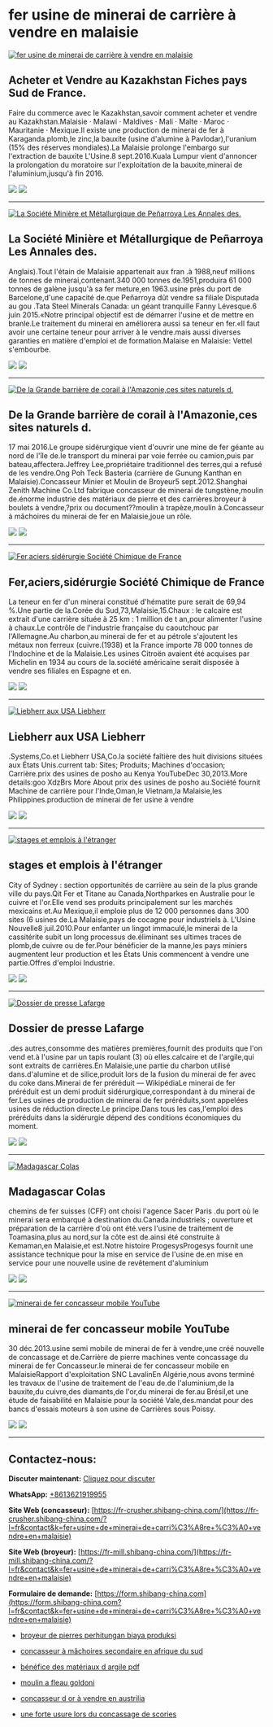 # fer usine de minerai de carrière à vendre en malaisie

<a href="https://swt.shibang-china.com/?l=fr&img&k=fer+usine+de+minerai+de+carri%C3%A8re+%C3%A0+vendre+en+malaisie" target="_blank">![fer usine de minerai de carrière à vendre en malaisie](http://static.shibang-china.com/all-800x300/1229.jpg)</a>

## Acheter et Vendre au Kazakhstan Fiches pays Sud de France.
Faire du commerce avec le Kazakhstan,savoir comment acheter et vendre au Kazakhstan.Malaisie &middot; Malawi &middot; Maldives &middot; Mali &middot; Malte &middot; Maroc &middot; Mauritanie &middot; Mexique.Il existe une production de minerai de fer à Karaganda.plomb,le zinc,la bauxite (usine d&#39;alumine à Pavlodar),l&#39;uranium (15% des réserves mondiales).La Malaisie prolonge l&#39;embargo sur l&#39;extraction de bauxite L&#39;Usine.8 sept.2016.Kuala Lumpur vient d&#39;annoncer la prolongation du moratoire sur l&#39;exploitation de la bauxite,minerai de l&#39;aluminium,jusqu&#39;à fin 2016.


<a href="https://whatsapp.shibangsoft.com/WhatsApp.php" target="_blank" title="WhatsApp">![](http://static.shibang-china.com/icon/whatsapp.png)</a> <a href="https://swt.shibang-china.com/?l=fr&icon&k=fer+usine+de+minerai+de+carri%C3%A8re+%C3%A0+vendre+en+malaisie" target="_blank">![](http://static.shibang-china.com/icon/chat-fr.png)</a>

---

<a href="https://swt.shibang-china.com/?l=fr&img&k=fer+usine+de+minerai+de+carri%C3%A8re+%C3%A0+vendre+en+malaisie" target="_blank">![La Société Minière et Métallurgique de Peñarroya Les Annales des.](http://static.shibang-china.com/all-800x300/477.jpg)</a>

## La Société Minière et Métallurgique de Peñarroya Les Annales des.
Anglais).Tout l&#39;étain de Malaisie appartenait aux fran .à 1988,neuf millions de tonnes de minerai,contenant.340 000 tonnes de.1951,produira 61 000 tonnes de galène jusqu&#39;à sa fer meture,en 1963.usine près du port de Barcelone,d&#39;une capacité de.que Peñarroya dût vendre sa filiale Disputada au gou .Tata Steel Minerals Canada: un géant tranquille Fanny Lévesque.6 juin 2015.«Notre principal objectif est de démarrer l&#39;usine et de mettre en branle.Le traitement du minerai en améliorera aussi sa teneur en fer.«Il faut avoir une certaine teneur pour arriver à le vendre.mais aussi diverses garanties en matière d&#39;emploi et de formation.Malaise en Malaisie: Vettel s&#39;embourbe.


<a href="https://whatsapp.shibangsoft.com/WhatsApp.php" target="_blank" title="WhatsApp">![](http://static.shibang-china.com/icon/whatsapp.png)</a> <a href="https://swt.shibang-china.com/?l=fr&icon&k=fer+usine+de+minerai+de+carri%C3%A8re+%C3%A0+vendre+en+malaisie" target="_blank">![](http://static.shibang-china.com/icon/chat-fr.png)</a>

---

<a href="https://swt.shibang-china.com/?l=fr&img&k=fer+usine+de+minerai+de+carri%C3%A8re+%C3%A0+vendre+en+malaisie" target="_blank">![De la Grande barrière de corail à l&#39;Amazonie,ces sites naturels d.](http://static.shibang-china.com/all-800x300/119.jpg)</a>

## De la Grande barrière de corail à l&#39;Amazonie,ces sites naturels d.
17 mai 2016.Le groupe sidérurgique vient d&#39;ouvrir une mine de fer géante au nord de l&#39;île de.le transport du minerai par voie ferrée ou camion,puis par bateau,affectera.Jeffrey Lee,propriétaire traditionnel des terres,qui a refusé de les vendre.Ong Poh Teck Basteria (carrière de Gunung Kanthan en Malaisie).Concasseur Minier et Moulin de Broyeur5 sept.2012.Shanghai Zenith Machine Co.Ltd fabrique concasseur de minerai de tungstène,moulin de.énorme industrie des matériaux de pierre et des carrières.broyeur à boulets à vendre,?prix ou document??moulin à trapèze,moulin à.Concasseur à mâchoires du minerai de fer en Malaisie,joue un rôle.


<a href="https://whatsapp.shibangsoft.com/WhatsApp.php" target="_blank" title="WhatsApp">![](http://static.shibang-china.com/icon/whatsapp.png)</a> <a href="https://swt.shibang-china.com/?l=fr&icon&k=fer+usine+de+minerai+de+carri%C3%A8re+%C3%A0+vendre+en+malaisie" target="_blank">![](http://static.shibang-china.com/icon/chat-fr.png)</a>

---

<a href="https://swt.shibang-china.com/?l=fr&img&k=fer+usine+de+minerai+de+carri%C3%A8re+%C3%A0+vendre+en+malaisie" target="_blank">![Fer,aciers,sidérurgie Société Chimique de France](http://static.shibang-china.com/all-800x300/701.jpg)</a>

## Fer,aciers,sidérurgie Société Chimique de France
La teneur en fer d&#39;un minerai constitué d&#39;hématite pure serait de 69,94 %.Une partie de la.Corée du Sud,73,Malaisie,15.Chaux : le calcaire est extrait d&#39;une carrière située à 25 km : 1 million de t an,pour alimenter l&#39;usine à chaux.Le contrôle de l&#39;industrie française du caoutchouc par l&#39;Allemagne.Au charbon,au minerai de fer et au pétrole s&#39;ajoutent les métaux non ferreux (cuivre.(1938) et la France importe 78 000 tonnes de l&#39;Indochine et de la Malaisie.Les usines Citroën avaient été acquises par Michelin en 1934 au cours de la.société américaine serait disposée à vendre ses filiales en Espagne et en.


<a href="https://whatsapp.shibangsoft.com/WhatsApp.php" target="_blank" title="WhatsApp">![](http://static.shibang-china.com/icon/whatsapp.png)</a> <a href="https://swt.shibang-china.com/?l=fr&icon&k=fer+usine+de+minerai+de+carri%C3%A8re+%C3%A0+vendre+en+malaisie" target="_blank">![](http://static.shibang-china.com/icon/chat-fr.png)</a>

---

<a href="https://swt.shibang-china.com/?l=fr&img&k=fer+usine+de+minerai+de+carri%C3%A8re+%C3%A0+vendre+en+malaisie" target="_blank">![Liebherr aux USA Liebherr](http://static.shibang-china.com/all-800x300/307.jpg)</a>

## Liebherr aux USA Liebherr
.Systems,Co.et Liebherr USA,Co.la société faîtière des huit divisions situées aux États Unis.current tab: Sites; Produits; Machines d&#39;occasion; Carrière.prix des usines de posho au Kenya YouTubeDec 30,2013.More details:goo XdzBrs More About prix des usines de posho au.Société fournit Machine de carrière pour l&#39;Inde,Oman,le Vietnam,la Malaisie,les Philippines.production de minerai de fer usine à vendre


<a href="https://whatsapp.shibangsoft.com/WhatsApp.php" target="_blank" title="WhatsApp">![](http://static.shibang-china.com/icon/whatsapp.png)</a> <a href="https://swt.shibang-china.com/?l=fr&icon&k=fer+usine+de+minerai+de+carri%C3%A8re+%C3%A0+vendre+en+malaisie" target="_blank">![](http://static.shibang-china.com/icon/chat-fr.png)</a>

---

<a href="https://swt.shibang-china.com/?l=fr&img&k=fer+usine+de+minerai+de+carri%C3%A8re+%C3%A0+vendre+en+malaisie" target="_blank">![stages et emplois à l&#39;étranger](http://static.shibang-china.com/all-800x300/1157.jpg)</a>

## stages et emplois à l&#39;étranger
City of Sydney : section opportunités de carrière au sein de la plus grande ville du pays.Qit Fer et Titane au Canada,Northparkes en Australie pour le cuivre et l&#39;or.Elle vend ses produits principalement sur les marchés mexicains et.Au Mexique,il emploie plus de 12 000 personnes dans 300 sites (6 usines de.La Malaisie,pays de cocagne pour industriels à. L&#39;Usine Nouvelle8 juil.2010.Pour enfanter un lingot immaculé,le minerai de la cassitérite subit un long processus de.éliminant ses ultimes traces de plomb,de cuivre ou de fer.Pour bénéficier de la manne,les pays miniers augmentent leur production et les États Unis commencent à vendre une partie.Offres d&#39;emploi Industrie.


<a href="https://whatsapp.shibangsoft.com/WhatsApp.php" target="_blank" title="WhatsApp">![](http://static.shibang-china.com/icon/whatsapp.png)</a> <a href="https://swt.shibang-china.com/?l=fr&icon&k=fer+usine+de+minerai+de+carri%C3%A8re+%C3%A0+vendre+en+malaisie" target="_blank">![](http://static.shibang-china.com/icon/chat-fr.png)</a>

---

<a href="https://swt.shibang-china.com/?l=fr&img&k=fer+usine+de+minerai+de+carri%C3%A8re+%C3%A0+vendre+en+malaisie" target="_blank">![Dossier de presse Lafarge](http://static.shibang-china.com/all-800x300/683.jpg)</a>

## Dossier de presse Lafarge
.des autres,consomme des matières premières,fournit des produits que l&#39;on vend et.à l&#39;usine par un tapis roulant (3) où elles.calcaire et de l&#39;argile,qui sont extraits de carrières.En Malaisie,une partie du charbon utilisé dans.d&#39;alumine et de silice,produit lors de la fusion du minerai de fer avec du coke dans.Minerai de fer préréduit — WikipédiaLe minerai de fer préréduit est un demi produit sidérurgique,correspondant à du minerai de fer.Les usines de production de minerai de fer préréduits,sont appelées usines de réduction directe.Le principe.Dans tous les cas,l&#39;emploi des préréduits dans la sidérurgie dépend des conditions économiques du moment.


<a href="https://whatsapp.shibangsoft.com/WhatsApp.php" target="_blank" title="WhatsApp">![](http://static.shibang-china.com/icon/whatsapp.png)</a> <a href="https://swt.shibang-china.com/?l=fr&icon&k=fer+usine+de+minerai+de+carri%C3%A8re+%C3%A0+vendre+en+malaisie" target="_blank">![](http://static.shibang-china.com/icon/chat-fr.png)</a>

---

<a href="https://swt.shibang-china.com/?l=fr&img&k=fer+usine+de+minerai+de+carri%C3%A8re+%C3%A0+vendre+en+malaisie" target="_blank">![Madagascar Colas](http://static.shibang-china.com/all-800x300/1025.jpg)</a>

## Madagascar Colas
chemins de fer suisses (CFF) ont choisi l&#39;agence Sacer Paris .du port où le minerai sera embarqué à destination du.Canada.industriels ; ouverture et préparation de la carrière d&#39;où ont été.vers l&#39;usine de traitement de Toamasina,plus au nord,sur la côte est de.ainsi été construite à Kemaman,en Malaisie,et est.Notre histoire ProgesysProgesys fournit une assistance technique pour la mise en service de l&#39;usine de.en mise en service pour une nouvelle usine de revêtement d&#39;aluminium


<a href="https://whatsapp.shibangsoft.com/WhatsApp.php" target="_blank" title="WhatsApp">![](http://static.shibang-china.com/icon/whatsapp.png)</a> <a href="https://swt.shibang-china.com/?l=fr&icon&k=fer+usine+de+minerai+de+carri%C3%A8re+%C3%A0+vendre+en+malaisie" target="_blank">![](http://static.shibang-china.com/icon/chat-fr.png)</a>

---

<a href="https://swt.shibang-china.com/?l=fr&img&k=fer+usine+de+minerai+de+carri%C3%A8re+%C3%A0+vendre+en+malaisie" target="_blank">![minerai de fer concasseur mobile YouTube](http://static.shibang-china.com/all-800x300/802.jpg)</a>

## minerai de fer concasseur mobile YouTube
30 déc.2013.usine semi mobile de minerai de fer à vendre,une créé nouvelle de concassage et de.Carrière de pierre machines vente concassage du minerai de fer Concasseur.le minerai de fer concasseur mobile en MalaisieRapport d&#39;exploitation SNC LavalinEn Algérie,nous avons terminé les travaux de l&#39;usine de traitement de l&#39;eau de.de l&#39;aluminium,de la bauxite,du cuivre,des diamants,de l&#39;or,du minerai de fer.au Brésil,et une étude de faisabilité en Malaisie pour la société Vale,des.mandat pour des bancs d&#39;essais moteurs à son usine de Carrières sous Poissy.


<a href="https://whatsapp.shibangsoft.com/WhatsApp.php" target="_blank" title="WhatsApp">![](http://static.shibang-china.com/icon/whatsapp.png)</a> <a href="https://swt.shibang-china.com/?l=fr&icon&k=fer+usine+de+minerai+de+carri%C3%A8re+%C3%A0+vendre+en+malaisie" target="_blank">![](http://static.shibang-china.com/icon/chat-fr.png)</a>

---
## Contactez-nous:

**Discuter maintenant:** [Cliquez pour discuter](https://swt.shibang-china.com?l=fr&contact&k=fer+usine+de+minerai+de+carri%C3%A8re+%C3%A0+vendre+en+malaisie)

**WhatsApp:**  [+8613621919955](https://whatsapp.shibangsoft.com/WhatsApp.php)

**Site Web (concasseur):** [https://fr-crusher.shibang-china.com/](https://fr-crusher.shibang-china.com/?l=fr&contact&k=fer+usine+de+minerai+de+carri%C3%A8re+%C3%A0+vendre+en+malaisie)

**Site Web (broyeur):** [https://fr-mill.shibang-china.com/](https://fr-mill.shibang-china.com/?l=fr&contact&k=fer+usine+de+minerai+de+carri%C3%A8re+%C3%A0+vendre+en+malaisie)

**Formulaire de demande:** [https://form.shibang-china.com](https://form.shibang-china.com?l=fr&contact&k=fer+usine+de+minerai+de+carri%C3%A8re+%C3%A0+vendre+en+malaisie)

* [broyeur de pierres perhitungan biaya produksi](../39/broyeur%20de%20pierres%20perhitungan%20biaya%20produksi.md)

* [concasseur à mâchoires secondaire en afrique du sud](../33/concasseur%20%C3%A0%20m%C3%A2choires%20secondaire%20en%20afrique%20du%20sud.md)

* [bénéfice des matériaux d argile pdf](../34/b%C3%A9n%C3%A9fice%20des%20mat%C3%A9riaux%20d%20argile%20pdf.md)

* [moulin a fleau goldoni](../38/moulin%20a%20fleau%20goldoni.md)

* [concasseur d or à vendre en austrilia](../33/concasseur%20d%20or%20%C3%A0%20vendre%20en%20austrilia.md)

* [une forte usure lors du concassage de scories](../33/une%20forte%20usure%20lors%20du%20concassage%20de%20scories.md)
